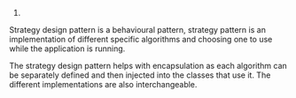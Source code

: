 1.
Strategy design pattern is a behavioural pattern, strategy pattern is an implementation of different specific algorithms
and choosing one to use while the application is running.

The strategy design pattern helps with encapsulation as each algorithm can be separately
defined and then injected into the classes that use it. The different implementations are
also interchangeable.
